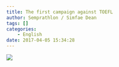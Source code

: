 ```yaml
---
title: The first campaign against TOEFL
author: Semprathlon / Simfae Dean
tags: []
categories:
	- English
date: 2017-04-05 15:34:28
---
```

![](/blog/uploads/2017/04/3801B917F2425E333B508C58388C34EC.jpg)